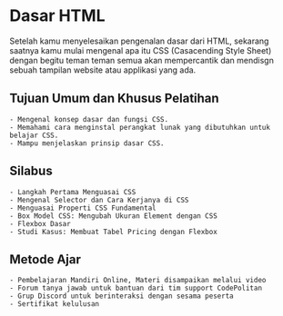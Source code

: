 # Dasar HTML
Setelah kamu menyelesaikan pengenalan dasar dari HTML, sekarang saatnya kamu mulai mengenal apa itu CSS (Casacending Style Sheet) dengan begitu teman teman semua akan mempercantik dan mendisgn sebuah tampilan website atau applikasi yang ada.

## Tujuan Umum dan Khusus Pelatihan

    - Mengenal konsep dasar dan fungsi CSS.
    - Memahami cara menginstal perangkat lunak yang dibutuhkan untuk belajar CSS.
    - Mampu menjelaskan prinsip dasar CSS.

## Silabus

    - Langkah Pertama Menguasai CSS
    - Mengenal Selector dan Cara Kerjanya di CSS
    - Menguasai Properti CSS Fundamental
    - Box Model CSS: Mengubah Ukuran Element dengan CSS
    - Flexbox Dasar
    - Studi Kasus: Membuat Tabel Pricing dengan Flexbox

## Metode Ajar

    - Pembelajaran Mandiri Online, Materi disampaikan melalui video
    - Forum tanya jawab untuk bantuan dari tim support CodePolitan
    - Grup Discord untuk berinteraksi dengan sesama peserta
    - Sertifikat kelulusan